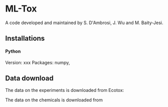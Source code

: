# ML-Tox

A code developed and maintained by S. D'Ambrosi, J. Wu and M. Baity-Jesi.

## Installations

#### Python
Version: xxx
Packages: numpy, 


## Data download

The data on the experiments is downloaded from Ecotox:

The data on the chemicals is downloaded from



